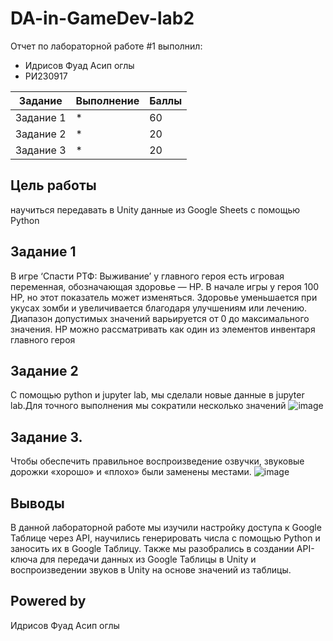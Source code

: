 # DA-in-GameDev-lab2
Отчет по лабораторной работе #1 выполнил:
- Идрисов Фуад Асип оглы
- РИ230917

| Задание | Выполнение | Баллы |
| ------ | ------ | ------ |
| Задание 1 | * | 60 |
| Задание 2 | * | 20 |
| Задание 3 | * | 20 |
## Цель работы
научиться передавать в Unity данные из Google Sheets с помощью Python

## Задание 1

В игре ‘Спасти РТФ: Выживание’ у главного героя есть игровая переменная, обозначающая здоровье — HP. В начале игры у героя 100 HP, но этот показатель может изменяться. Здоровье уменьшается при укусах зомби и увеличивается благодаря улучшениям или лечению. Диапазон допустимых значений варьируется от 0 до максимального значения. HP можно рассматривать как один из элементов инвентаря главного героя

## Задание 2
С помощью python и jupyter lab, мы сделали новые данные в jupyter lab.Для точного выполнения мы сократили несколько значений
![image](https://github.com/user-attachments/assets/8ea35001-5f25-4601-a5f6-969150c2e006)


## Задание 3.
Чтобы обеспечить правильное воспроизведение озвучки, звуковые дорожки «хорошо» и «плохо» были заменены местами.
![image](https://github.com/user-attachments/assets/bc3a7209-e0bc-4da3-9524-502169fca82d)

## Выводы
В данной лабораторной работе мы изучили настройку доступа к Google Таблице через API, научились генерировать числа с помощью Python и заносить их в Google Таблицу. Также мы разобрались в создании API-ключа для передачи данных из Google Таблицы в Unity и воспроизведении звуков в Unity на основе значений из таблицы.

## Powered by
Идрисов Фуад Асип оглы
